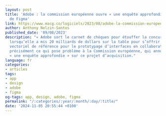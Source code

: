 ```yaml
---
layout: post
title: 'Adobe : la commission européenne ouvre « une enquête approfondie » sur l’acquisition
  de Figma'
link: https://www.macg.co/logiciels/2023/08/adobe-la-commission-europeenne-ouvre-une-enquete-approfondie-sur-lacquisition-de-figma-138609
author: Anthony Nelzin-Santos
published_date: '09/08/2023'
description: "« Adobe sort le carnet de chèques pour étouffer la concurrence », disions-nous
  lorsqu’elle a mis 20 milliards de dollars sur la table pour s’offrir Figma, l’éditeur
  vectoriel de référence pour le prototypage d’interfaces en collaboration. C’est
  précisément ce qui pose problème à la Commission européenne, qui annonce ouvrir
  « une enquête approfondie » sur ce projet d’acquisition."
language: fr
categories:
- articles
tags:
- app
- design
- adobe
- figma
og-tags: app, design, adobe, figma
permalink: "/:categories/:year/:month/:day/:title/"
date: '2024-11-05 20:55:44 +0100'
---
```

